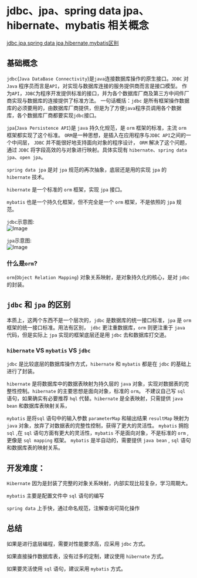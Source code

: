 # jdbc、jpa、spring data jpa、hibernate、mybatis 相关概念
[jdbc,jpa,spring data jpa,hibernate,mybatis区别](https://blog.csdn.net/u014209205/article/details/79885648)

## 基础概念
`jdbc`(`Java DataBase Connectivity`)是`java`连接数据库操作的原生接口。`JDBC` 对 `Java` 程序员而言是`API`，对实现与数据库连接的服务提供商而言是接口模型。
作为`API`，`JDBC`为程序开发提供标准的接口，并为各个数据库厂商及第三方中间件厂商实现与数据库的连接提供了标准方法。
一句话概括：`jdbc` 是所有框架操作数据库的必须要用的，由数据库厂商提供，但是为了方便`java`程序员调用各个数据库，各个数据库厂商都要实现`jdbc`接口。

`jpa`(`Java Persistence API`)是 `java` 持久化规范，是 `orm` 框架的标准，主流 `orm` 框架都实现了这个标准。
`ORM`是一种思想，是插入在应用程序与`JDBC API`之间的一个中间层， `JDBC` 并不能很好地支持面向对象的程序设计，
`ORM` 解决了这个问题，通过 `JDBC` 将字段高效的与对象进行映射。具体实现有 `hibernate`、`spring data jpa`、`open jpa`。

`spring data jpa` 是对 `jpa` 规范的再次抽象，底层还是用的实现 `jpa` 的 `hibernate` 技术。

`hibernate` 是一个标准的 `orm` 框架，实现 `jpa` 接口。

`mybatis` 也是一个持久化框架，但不完全是一个 `orm` 框架，不是依照的 `jpa` 规范。

`jdbc`示意图:  
![Image](https://img-blog.csdnimg.cn/20191226221302985.png)

`jpa`示意图:  
![Image](https://img-blog.csdnimg.cn/20191226221302985.png)
### 什么是`orm`?
`orm`(`Object Relation Mapping`) 对象关系映射，是对象持久化的核心，是对 `jdbc` 的封装。

## `jdbc` 和 `jpa` 的区别
本质上，这两个东西不是一个层次的，`jdbc` 是数据库的统一接口标准，`jpa` 是 `orm` 框架的统一接口标准。用法有区别，
`jdbc` 更注重数据库，`orm` 则更注重于 `java` 代码，但是实际上 `jpa` 实现的框架底层还是用 `jdbc` 去和数据库打交道。


### `hibernate` VS `mybatis` VS `jdbc`
`jdbc` 是比较底层的数据库操作方式，`hibernate` 和 `mybatis` 都是在 `jdbc` 的基础上进行了封装。

`hibernate` 是将数据库中的数据表映射为持久层的 `java` 对象，实现对数据表的完整性控制。`hibernate` 的主要思想是面向对象，标准的 `orm`。
不建议自己写 `sql` 语句，如果确实有必要推荐 `hql` 代替。`hibernate` 是全表映射，只需提供 `java bean` 和数据库表映射关系，

`mybatis` 是将`sql` 语句中的输入参数 `parameterMap` 和输出结果 `resultMap` 映射为 `java` 对象，放弃了对数据表的完整性控制，获得了更大的灵活性。
`mybatis` 拥抱 `sql` ,在 `sql` 语句方面有更大的灵活性，`mybatis` 不是面向对象，不是标准的 `orm` ,更像是 `sql mapping` 框架。
`mybatis` 是半自动的，需要提供 `java bean` , `sql` 语句和数据库表的映射关系。

## 开发难度：

`Hibernate` 因为是封装了完整的对象关系映射，内部实现比较复杂，学习周期大。

`mybatis` 主要是配置文件中 `sql` 语句的编写

`spring data` 上手快，通过命名规范，注解查询可简化操作

## 总结
如果是进行底层编程，需要对性能要求高，应采用 `jdbc` 方式。

如果直接操作数据库表，没有过多的定制，建议使用 `hibernate` 方式。

如果要灵活使用 `sql` 语句，建议采用 `mybatis` 方式。